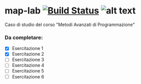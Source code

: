 
# map-lab [![Build Status](https://travis-ci.com/holderekt/map-lab.svg?token=zYihrEzEodBtdzXuoqNx&branch=master)](https://travis-ci.com/holderekt/map-lab) ![alt text](https://img.shields.io/badge/advancement-32%25-blue.svg)
Caso di studio del corso "Metodi Avanzati di Programmazione"
 

### Da completare: ###
- [x] Esercitazione 1
- [x] Esercitazione 2
- [ ] Esercitazione 3
- [ ] Esercitazione 4
- [ ] Esercitazione 5
- [ ] Esercitazione 6
